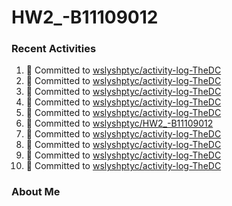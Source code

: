 # HW2_-B11109012

### Recent Activities
<!--START_SECTION:activity-->
1. 📝 Committed to [wslyshptyc/activity-log-TheDC](https://github.com/wslyshptyc/activity-log-TheDC/commit/da9a3cbfef0e1408480b9f5bc4aeb96a0da0e602)
2. 📝 Committed to [wslyshptyc/activity-log-TheDC](https://github.com/wslyshptyc/activity-log-TheDC/commit/2edfc7e03b09713d4e89c4c25e66d297286e3a73)
3. 📝 Committed to [wslyshptyc/activity-log-TheDC](https://github.com/wslyshptyc/activity-log-TheDC/commit/a1b590006e1270d6d9bcd91e8295e2e564199046)
4. 📝 Committed to [wslyshptyc/activity-log-TheDC](https://github.com/wslyshptyc/activity-log-TheDC/commit/ea8dcf27eaed6c6fd3aad07b2368655be4cb2dd2)
5. 📝 Committed to [wslyshptyc/activity-log-TheDC](https://github.com/wslyshptyc/activity-log-TheDC/commit/9d308a0ccfd98d6b708d7cf42587fb06194b2a41)
6. 📝 Committed to [wslyshptyc/HW2_-B11109012](https://github.com/wslyshptyc/HW2_-B11109012/commit/4d0d9712fab35f9d6155b3a0f2bbbef43db6ed23)
7. 📝 Committed to [wslyshptyc/activity-log-TheDC](https://github.com/wslyshptyc/activity-log-TheDC/commit/d133d76adf978492ddd2a94429df29d3e3be27e0)
8. 📝 Committed to [wslyshptyc/activity-log-TheDC](https://github.com/wslyshptyc/activity-log-TheDC/commit/76a635c209a926e04ef51b448889d260dea79596)
9. 📝 Committed to [wslyshptyc/activity-log-TheDC](https://github.com/wslyshptyc/activity-log-TheDC/commit/60f66a79b0185f5d2387913fec54ddc276ee2818)
10. 📝 Committed to [wslyshptyc/activity-log-TheDC](https://github.com/wslyshptyc/activity-log-TheDC/commit/568f8b7e17ba3b8d3c1c3c551aafb4d1e1136e56)
<!--END_SECTION:activity-->

### About Me
<!--MYLINKS:START -->
<!--MYLINKS:END -->
